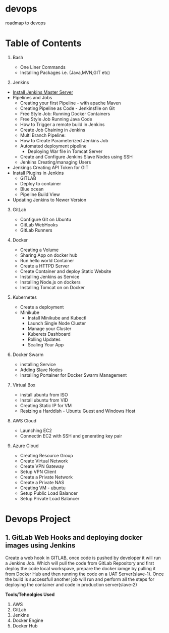 # devops
roadmap to devops

# Table of Contents
1. Bash
   * One Liner Commands
   * Installing Packages i.e. (Java,MVN,GIT etc)
   
2. Jenkins
  * [Install Jenkins Master Server](https://github.com/jawad1989/devops/tree/master/Jenkins)
  * Pipelines and Jobs
    * Creating your first Pipeline - with apache Maven
    * Creating Pipeline as Code - Jenkinsfile on Git
    * Free Style Job: Running Docker Containers
    * Free Style Job Running Java Code
    * How to Trigger a remote build in Jenkins
    * Create Job Chaining in Jenkins
    * Multi Branch Pipeline:
    * How to Create Parameterized Jenkins Job
    * Automated deployment pipeline
      * Deploying War file in Tomcat Server
    * Create and Configure Jenkins Slave Nodes using SSH 
    * Jenkins Creating/managing Users
  * Jenkings Creating API Token for GIT
  * Install Plugins in Jenkins 
    * GITLAB
    * Deploy to container
    * Blue ocean
    * Pipeline Build View
  * Updating Jenkins to Newer Version
    
3. GitLab
    * Configure Git on Ubuntu
    * GitLab WebHooks
    * GitLab Runners
  
4. Docker
    * Creating a Volume 
    * Sharing App on docker hub
    * Run hello world Container
    * Create a HTTPD Server
    * Create Container and deploy Static Website
    * Installing Jenkins as Service
    * Installing Node.js on dockers
    * Installing Tomcat on on Docker
5. Kubernetes
    * Create a deployment
    * Minikube
      * Install Minikube and Kubectl
      * Launch Single Node Cluster
      * Manage your Cluster
      * Kuberets Dashboard
      * Rolling Updates
      * Scaling Your App
6. Docker Swarm
    * installing Service
    * Adding Slave Nodes
    * Installing Portainer for Docker Swarm Management
7. Virtual Box
    * install ubuntu from ISO
    * Install ubuntu from VID
    * Creating Static IP for VM
    * Resizing a Harddish - Ubuntu Guest and Windows Host
8. AWS Cloud
    * Launching EC2
    * Connectin EC2 with SSH and generating key pair
9. Azure Cloud
    * Creating Resource Group
    * Create Virtual Network
    * Create VPN Gateway
    * Setup VPN Client
    * Create a Private Network
    * Create a Private NAS
    * Creating VM - ubuntu
    * Setup Public Load Balancer
    * Setup Private Load Balancer
    

# Devops Project

## 1. GitLab Web Hooks and deploying docker images using Jenkins
Create a web hook in GITLAB, once code is pushed by developer it will run a Jenkins Job. Which will pull the code from GitLab Repository and first deploy the code local workspave, prepare the docker iamge by pulling it from Docker Hub and then running the code on a UAT Server(slave-1). Once the build is successfull another job will run and perform all the steps for deploying the container and code in production server(slave-2) 

**Tools/Tehnolgies Used**
1. AWS
2. GitLab
3. Jenkins
4. Docker Engine
5. Docker Hub
